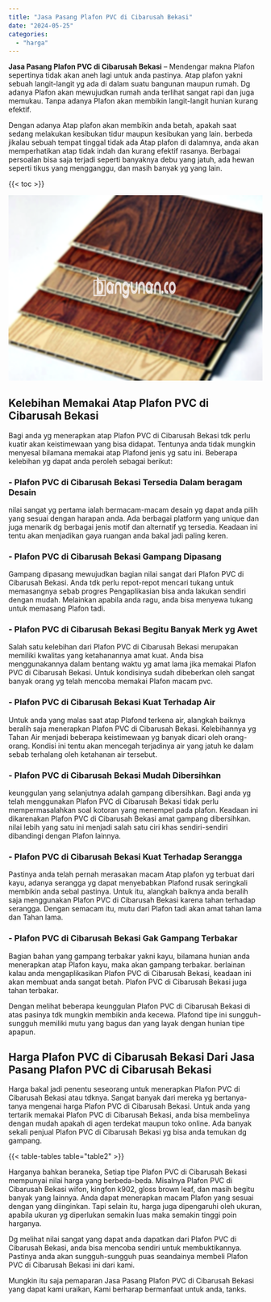 ```yaml
---
title: "Jasa Pasang Plafon PVC di Cibarusah Bekasi"
date: "2024-05-25"
categories: 
  - "harga"
---
```


**Jasa Pasang Plafon PVC di Cibarusah Bekasi** – Mendengar makna Plafon sepertinya tidak akan aneh lagi untuk anda pastinya. Atap plafon yakni sebuah langit-langit yg ada di dalam suatu bangunan maupun rumah. Dg adanya Plafon akan mewujudkan rumah anda terlihat sangat rapi dan juga memukau. Tanpa adanya Plafon akan membikin langit-langit hunian kurang efektif.

Dengan adanya Atap plafon akan membikin anda betah, apakah saat sedang melakukan kesibukan tidur maupun kesibukan yang lain. berbeda jikalau sebuah tempat tinggal tidak ada Atap plafon di dalamnya, anda akan memperhatikan atap tidak indah dan kurang efektif rasanya. Berbagai persoalan bisa saja terjadi seperti banyaknya debu yang jatuh, ada hewan seperti tikus yang mengganggu, dan masih banyak yg yang lain.

{{< toc >}}

![Jasa Pasang Plafon PVC di Cibarusah Bekasi](/images/flafond-pvc-murah04.png)

## Kelebihan Memakai Atap Plafon PVC di Cibarusah Bekasi

Bagi anda yg menerapkan atap Plafon PVC di Cibarusah Bekasi tdk perlu kuatir akan keistimewaan yang bisa didapat. Tentunya anda tidak mungkin menyesal bilamana memakai atap Plafond jenis yg satu ini. Beberapa kelebihan yg dapat anda peroleh sebagai berikut:

### \- Plafon PVC di Cibarusah Bekasi Tersedia Dalam beragam Desain

nilai sangat yg pertama ialah bermacam-macam desain yg dapat anda pilih yang sesuai dengan harapan anda. Ada berbagai platform yang unique dan juga menarik dg berbagai jenis motif dan alternatif yg tersedia. Keadaan ini tentu akan menjadikan gaya ruangan anda bakal jadi paling keren.

### \- Plafon PVC di Cibarusah Bekasi Gampang Dipasang

Gampang dipasang mewujudkan bagian nilai sangat dari Plafon PVC di Cibarusah Bekasi. Anda tdk perlu repot-repot mencari tukang untuk memasangnya sebab progres Pengaplikasian bisa anda lakukan sendiri dengan mudah. Melainkan apabila anda ragu, anda bisa menyewa tukang untuk memasang Plafon tadi.

### \- Plafon PVC di Cibarusah Bekasi Begitu Banyak Merk yg Awet

Salah satu kelebihan dari Plafon PVC di Cibarusah Bekasi merupakan memiliki kwalitas yang ketahanannya amat kuat. Anda bisa menggunakannya dalam bentang waktu yg amat lama jika memakai Plafon PVC di Cibarusah Bekasi. Untuk kondisinya sudah dibeberkan oleh sangat banyak orang yg telah mencoba memakai Plafon macam pvc.

### \- Plafon PVC di Cibarusah Bekasi Kuat Terhadap Air

Untuk anda yang malas saat atap Plafond terkena air, alangkah baiknya beralih saja menerapkan Plafon PVC di Cibarusah Bekasi. Kelebihannya yg Tahan Air menjadi beberapa keistimewaan yg banyak dicari oleh orang-orang. Kondisi ini tentu akan mencegah terjadinya air yang jatuh ke dalam sebab terhalang oleh ketahanan air tersebut.

### \- Plafon PVC di Cibarusah Bekasi Mudah Dibersihkan

keunggulan yang selanjutnya adalah gampang dibersihkan. Bagi anda yg telah menggunakan Plafon PVC di Cibarusah Bekasi tidak perlu mempermasalahkan soal kotoran yang menempel pada plafon. Keadaan ini dikarenakan Plafon PVC di Cibarusah Bekasi amat gampang dibersihkan. nilai lebih yang satu ini menjadi salah satu ciri khas sendiri-sendiri dibandingi dengan Plafon lainnya.

### \- Plafon PVC di Cibarusah Bekasi Kuat Terhadap Serangga

Pastinya anda telah pernah merasakan macam Atap plafon yg terbuat dari kayu, adanya serangga yg dapat menyebabkan Plafond rusak seringkali membikin anda sebal pastinya. Untuk itu, alangkah baiknya anda beralih saja menggunakan Plafon PVC di Cibarusah Bekasi karena tahan terhadap serangga. Dengan semacam itu, mutu dari Plafon tadi akan amat tahan lama dan Tahan lama.

### \- Plafon PVC di Cibarusah Bekasi Gak Gampang Terbakar

Bagian bahan yang gampang terbakar yakni kayu, bilamana hunian anda menerapkan atap Plafon kayu, maka akan gampang terbakar. berlainan kalau anda mengaplikasikan Plafon PVC di Cibarusah Bekasi, keadaan ini akan membuat anda sangat betah. Plafon PVC di Cibarusah Bekasi juga tahan terbakar.

Dengan melihat beberapa keunggulan Plafon PVC di Cibarusah Bekasi di atas pasinya tdk mungkin membikin anda kecewa. Plafond tipe ini sungguh-sungguh memiliki mutu yang bagus dan yang layak dengan hunian tipe apapun.

## Harga Plafon PVC di Cibarusah Bekasi Dari Jasa Pasang Plafon PVC di Cibarusah Bekasi

Harga bakal jadi penentu seseorang untuk menerapkan Plafon PVC di Cibarusah Bekasi atau tdknya. Sangat banyak dari mereka yg bertanya-tanya mengenai harga Plafon PVC di Cibarusah Bekasi. Untuk anda yang tertarik memakai Plafon PVC di Cibarusah Bekasi, anda bisa membelinya dengan mudah apakah di agen terdekat maupun toko online. Ada banyak sekali penjual Plafon PVC di Cibarusah Bekasi yg bisa anda temukan dg gampang.

{{< table-tables table="table2" >}}

Harganya bahkan beraneka, Setiap tipe Plafon PVC di Cibarusah Bekasi mempunyai nilai harga yang berbeda-beda. Misalnya Plafon PVC di Cibarusah Bekasi wifon, kingfon k902, gloss brown leaf, dan masih begitu banyak yang lainnya. Anda dapat menerapkan macam Plafon yang sesuai dengan yang diinginkan. Tapi selain itu, harga juga dipengaruhi oleh ukuran, apabila ukuran yg diperlukan semakin luas maka semakin tinggi poin harganya.

Dg melihat nilai sangat yang dapat anda dapatkan dari Plafon PVC di Cibarusah Bekasi, anda bisa mencoba sendiri untuk membuktikannya. Pastinya anda akan sungguh-sungguh puas seandainya membeli Plafon PVC di Cibarusah Bekasi ini dari kami.

Mungkin itu saja pemaparan Jasa Pasang Plafon PVC di Cibarusah Bekasi yang dapat kami uraikan, Kami berharap bermanfaat untuk anda, tanks.
